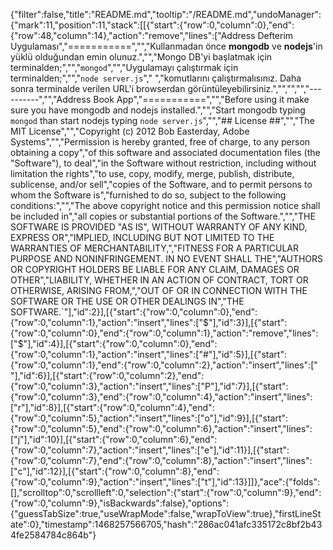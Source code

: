{"filter":false,"title":"README.md","tooltip":"/README.md","undoManager":{"mark":11,"position":11,"stack":[[{"start":{"row":0,"column":0},"end":{"row":48,"column":14},"action":"remove","lines":["Address Defterim Uygulaması","===========","","Kullanmadan önce **mongodb** ve **nodejs**'in yüklü olduğundan emin olunuz.","","Mongo DB'yi başlatmak için terminalden;","","`mongod`","","Uygulamayı çalıştırmak için terminalden;","","`node server.js`","    ","komutlarını çalıştırmalısınız. Daha sonra terminalde verilen URL'i browserdan görüntüleyebilirsiniz.","","","","----------","","Address Book App","===========","","Before using it make sure you have mongodb and nodejs installed.","","Start mongodb typing `mongod` than start nodejs typing `node server.js`","","## License ##","","The MIT License","","Copyright (c) 2012 Bob Easterday, Adobe Systems","","Permission is hereby granted, free of charge, to any person obtaining a copy","of this software and associated documentation files (the \"Software\"), to deal","in the Software without restriction, including without limitation the rights","to use, copy, modify, merge, publish, distribute, sublicense, and/or sell","copies of the Software, and to permit persons to whom the Software is","furnished to do so, subject to the following conditions:","","The above copyright notice and this permission notice shall be included in","all copies or substantial portions of the Software.","","THE SOFTWARE IS PROVIDED \"AS IS\", WITHOUT WARRANTY OF ANY KIND, EXPRESS OR","IMPLIED, INCLUDING BUT NOT LIMITED TO THE WARRANTIES OF MERCHANTABILITY,","FITNESS FOR A PARTICULAR PURPOSE AND NONINFRINGEMENT. IN NO EVENT SHALL THE","AUTHORS OR COPYRIGHT HOLDERS BE LIABLE FOR ANY CLAIM, DAMAGES OR OTHER","LIABILITY, WHETHER IN AN ACTION OF CONTRACT, TORT OR OTHERWISE, ARISING FROM,","OUT OF OR IN CONNECTION WITH THE SOFTWARE OR THE USE OR OTHER DEALINGS IN","THE SOFTWARE.`"],"id":2}],[{"start":{"row":0,"column":0},"end":{"row":0,"column":1},"action":"insert","lines":["$"],"id":3}],[{"start":{"row":0,"column":0},"end":{"row":0,"column":1},"action":"remove","lines":["$"],"id":4}],[{"start":{"row":0,"column":0},"end":{"row":0,"column":1},"action":"insert","lines":["#"],"id":5}],[{"start":{"row":0,"column":1},"end":{"row":0,"column":2},"action":"insert","lines":[" "],"id":6}],[{"start":{"row":0,"column":2},"end":{"row":0,"column":3},"action":"insert","lines":["P"],"id":7}],[{"start":{"row":0,"column":3},"end":{"row":0,"column":4},"action":"insert","lines":["r"],"id":8}],[{"start":{"row":0,"column":4},"end":{"row":0,"column":5},"action":"insert","lines":["o"],"id":9}],[{"start":{"row":0,"column":5},"end":{"row":0,"column":6},"action":"insert","lines":["j"],"id":10}],[{"start":{"row":0,"column":6},"end":{"row":0,"column":7},"action":"insert","lines":["e"],"id":11}],[{"start":{"row":0,"column":7},"end":{"row":0,"column":8},"action":"insert","lines":["c"],"id":12}],[{"start":{"row":0,"column":8},"end":{"row":0,"column":9},"action":"insert","lines":["t"],"id":13}]]},"ace":{"folds":[],"scrolltop":0,"scrollleft":0,"selection":{"start":{"row":0,"column":9},"end":{"row":0,"column":9},"isBackwards":false},"options":{"guessTabSize":true,"useWrapMode":false,"wrapToView":true},"firstLineState":0},"timestamp":1468257566705,"hash":"286ac041afc335172c8bf2b434fe2584784c864b"}